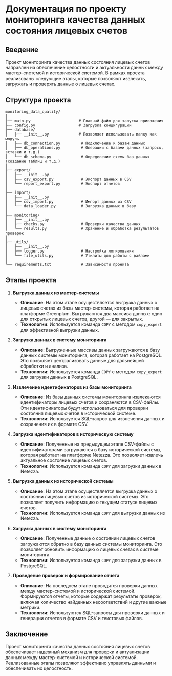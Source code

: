 # Документация по проекту мониторинга качества данных состояния лицевых счетов

## Введение
Проект мониторинга качества данных состояния лицевых счетов направлен на обеспечение целостности и актуальности данных между мастер-системой и исторической системой. В рамках проекта реализованы следующие этапы, которые позволяют извлекать, загружать и проверять данные о лицевых счетах.

## Структура проекта
```
monitoring_data_quality/
│
├── main.py                     # Главный файл для запуска приложения
├── config.py                   # Загрузка конфигурации
├── database/
│   ├── __init__.py             # Позволяет использовать папку как модуль
│   ├── db_connection.py         # Подключение к базам данных
│   ├── db_operations.py         # Операции с базами данных (запросы, вставки и т.д.)
│   └── db_schema.py             # Определение схемы баз данных (создание таблиц и т.д.)
│
├── export/
│   ├── __init__.py
│   ├── csv_export.py            # Экспорт данных в CSV
│   └── report_export.py         # Экспорт отчетов
│
├── import/
│   ├── __init__.py
│   ├── csv_import.py            # Импорт данных из CSV
│   └── data_loader.py           # Загрузка данных в базу
│
├── monitoring/
│   ├── __init__.py
│   ├── checks.py                # Проверки качества данных
│   └── results.py               # Хранение и обработка результатов проверок
│
├── utils/
│   ├── __init__.py
│   ├── logger.py                # Настройка логирования
│   └── file_utils.py            # Утилиты для работы с файлами
│
└── requirements.txt             # Зависимости проекта
```

## Этапы проекта

1. **Выгрузка данных из мастер-системы**
   - **Описание**: На этом этапе осуществляется выгрузка данных о лицевых счетах из базы мастер-системы, которая работает на платформе Greenplum. Выгружаются два массива данных: один для открытых лицевых счетов, другой — для закрытых.
   - **Технологии**: Используется команда `COPY` с методом `copy_expert` для эффективной выгрузки данных.

2. **Загрузка данных в систему мониторинга**
   - **Описание**: Выгруженные массивы данных загружаются в базу данных системы мониторинга, которая работает на PostgreSQL. Это позволяет централизовать данные для дальнейшей обработки и анализа.
   - **Технологии**: Используется команда `COPY` с методом `copy_expert` для загрузки данных в PostgreSQL.

3. **Извлечение идентификаторов из базы мониторинга**
   - **Описание**: Из базы данных системы мониторинга извлекаются идентификаторы лицевых счетов и сохраняются в CSV-файлы. Эти идентификаторы будут использоваться для проверки состояния лицевых счетов в исторической системе.
   - **Технологии**: Используется SQL-запрос для извлечения данных и сохранения их в формате CSV.

4. **Загрузка идентификаторов в историческую систему**
   - **Описание**: Полученные на предыдущем этапе CSV-файлы с идентификаторами загружаются в базу исторической системы, которая работает на платформе Netezza. Это позволяет извлечь актуальное состояние лицевых счетов.
   - **Технологии**: Используется команда `COPY` для загрузки данных в Netezza.

5. **Выгрузка данных из исторической системы**
   - **Описание**: На этом этапе осуществляется выгрузка данных о состоянии лицевых счетов из исторической системы. Это позволяет получить информацию о текущем статусе лицевых счетов.
   - **Технологии**: Используется команда `COPY` для выгрузки данных из Netezza.

6. **Загрузка данных в систему мониторинга**
   - **Описание**: Полученные данные о состоянии лицевых счетов загружаются обратно в базу данных системы мониторинга. Это позволяет обновить информацию о лицевых счетах в системе мониторинга.
   - **Технологии**: Используется команда `COPY` для загрузки данных в PostgreSQL.

7. **Проведение проверок и формирование отчета**
   - **Описание**: На последнем этапе проводятся проверки данных между мастер-системой и исторической системой. Формируются отчеты, которые содержат результаты проверок, включая количество найденных несоответствий и другие важные метрики.
   - **Технологии**: Используются SQL-запросы для проверки данных и генерации отчетов в формате CSV и текстовых файлов.

## Заключение
Проект мониторинга качества данных состояния лицевых счетов обеспечивает надежный механизм для проверки и актуализации данных между мастер-системой и исторической системой. Реализованные этапы позволяют эффективно управлять данными и обеспечивать их целостность.